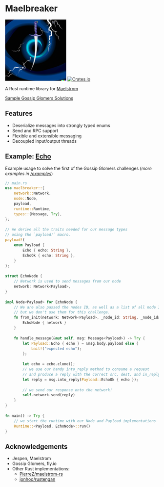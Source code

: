 # Maelbreaker

<img src="maelbreaker.png" width="200" height="200">

<a href="https://crates.io/crates/maelbreaker">
    <img src="https://img.shields.io/crates/v/maelbreaker.svg" alt="Crates.io">
</a>

A Rust runtime library for [Maelstrom](https://github.com/jepsen-io/maelstrom)

[Sample Gossip Glomers Solutions](/examples)

## Features
- Deserialize messages into strongly typed enums
- Send and RPC support
- Flexible and extensible messaging
- Decoupled input/output threads

## Example: [Echo](https://fly.io/dist-sys/1/)
Example usage to solve the first of the Gossip Glomers challenges (*more examples in [/examples](/examples)*)
```rust
// main.rs
use maelbreaker::{
    network::Network,
    node::Node,
    payload,
    runtime::Runtime,
    types::{Message, Try},
};

// We derive all the traits needed for our message types
// using the `payload!` macro.
payload!(
    enum Payload {
        Echo { echo: String },
        EchoOk { echo: String },
    }
);

struct EchoNode {
    // Network is used to send messages from our node
    network: Network<Payload>,
}

impl Node<Payload> for EchoNode {
    // We are also passed the nodes ID, as well as a list of all node IDs in the cluster,
    // but we don't use them for this challenge.
    fn from_init(network: Network<Payload>, _node_id: String, _node_ids: Vec<String>) -> Self {
        EchoNode { network }
    }

    fn handle_message(&mut self, msg: Message<Payload>) -> Try {
        let Payload::Echo { echo } = &msg.body.payload else {
            bail!("expected echo");
        };

        let echo = echo.clone();
        // we use our handy into_reply method to consume a request
        // and produce a reply with the correct src, dest, and in_reply_to fields
        let reply = msg.into_reply(Payload::EchoOk { echo });

        // we send our response onto the network!
        self.network.send(reply)
    }
}

fn main() -> Try {
    // we start the runtime with our Node and Payload implementations
    Runtime::<Payload, EchoNode>::run()
}
```

## Acknowledgements
- Jespen, Maelstrom
- Gossip Glomers, fly.io
- Other Rust implementations: 
  - [PierreZ/maelstrom-rs](https://github.com/PierreZ/maelstrom-rs)
  - [jonhoo/rustengan](https://github.com/jonhoo/rustengan)
